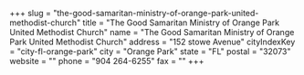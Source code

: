 +++
slug = "the-good-samaritan-ministry-of-orange-park-united-methodist-church"
title = "The Good Samaritan Ministry of Orange Park United Methodist Church"
name = "The Good Samaritan Ministry of Orange Park United Methodist Church"
address = "152 stowe Avenue"
cityIndexKey = "city-fl-orange-park"
city = "Orange Park"
state = "FL"
postal = "32073"
website = ""
phone = "904 264-6255"
fax = ""
+++
